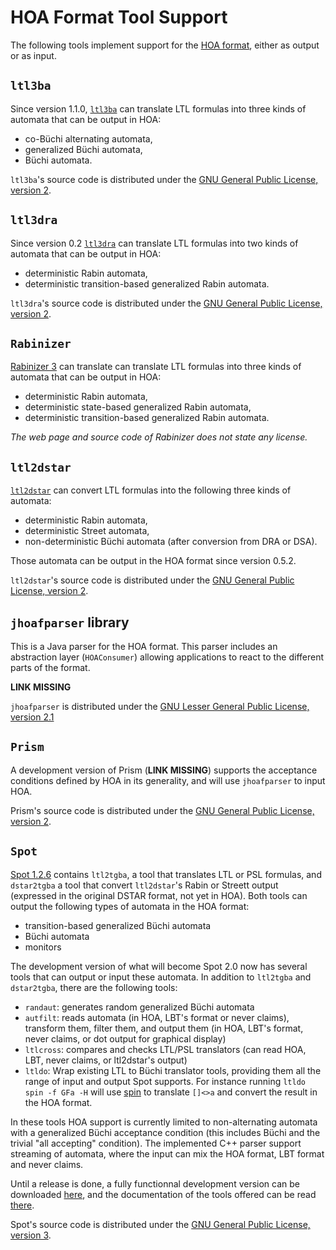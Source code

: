 HOA Format Tool Support
=======================

The following tools implement support for the [HOA format](index.html), either as output or as input.


`ltl3ba`
--------

Since version 1.1.0, [`ltl3ba`](http://sourceforge.net/projects/ltl3ba/) can translate LTL formulas into three kinds of automata that can be output in HOA:

- co-Büchi alternating automata,
- generalized Büchi automata,
- Büchi automata.


`ltl3ba`'s source code is distributed under the [GNU General Public License, version 2](http://www.gnu.org/licenses/gpl-2.0.html).

`ltl3dra`
---------

Since version 0.2 [`ltl3dra`](http://sourceforge.net/projects/ltl3dra/) can translate LTL formulas into two kinds of automata that can be output in HOA:

- deterministic Rabin automata,
- deterministic transition-based generalized Rabin automata.

`ltl3dra`'s source code is distributed under the [GNU General Public License, version 2](http://www.gnu.org/licenses/gpl-2.0.html).

`Rabinizer`
-----------

[Rabinizer 3](https://www7.in.tum.de/~kretinsk/rabinizer3.html) can translate can translate LTL formulas into three kinds of automata that can be output in HOA:

- deterministic Rabin automata,
- deterministic state-based generalized Rabin automata,
- deterministic transition-based generalized Rabin automata.

*The web page and source code of Rabinizer does not state any license.*

`ltl2dstar`
-----------

[`ltl2dstar`](http://ltl2dstar.de/) can convert LTL formulas into the following three kinds of automata:

- deterministic Rabin automata,
- deterministic Street automata,
- non-deterministic Büchi automata (after conversion from DRA or DSA).

Those automata can be output in the HOA format since version 0.5.2.

`ltl2dstar`'s source code is distributed under the [GNU General Public License, version 2](http://www.gnu.org/licenses/gpl-2.0.html).

`jhoafparser` library
---------------------

This is a Java parser for the HOA format.  This parser includes an abstraction layer (`HOAConsumer`) allowing applications to react to the different parts of the format.

**LINK MISSING**

`jhoafparser` is distributed under the [GNU Lesser General Public License, version 2.1](https://www.gnu.org/licenses/lgpl-2.1.html)

`Prism`
-------

A development version of Prism (**LINK MISSING**) supports the acceptance conditions defined by HOA in its generality, and will use `jhoafparser` to input HOA.

Prism's source code is distributed under the [GNU General Public License, version 2](http://www.gnu.org/licenses/gpl-2.0.html).

`Spot`
------

[Spot 1.2.6](http://spot.lip6.fr/wiki/GetSpot) contains `ltl2tgba`, a tool that translates LTL or PSL formulas, and `dstar2tgba` a tool that convert `ltl2dstar`'s Rabin or Streett output (expressed in the original DSTAR format, not yet in HOA).  Both tools can output the following types of automata in the HOA format:

- transition-based generalized Büchi automata
- Büchi automata
- monitors

The development version of what will become Spot 2.0 now has several tools that can output or input these automata.  In addition to `ltl2tgba` and `dstar2tgba`, there are the following tools:
- `randaut`: generates random generalized Büchi automata
- `autfilt`: reads automata (in HOA, LBT's format or never claims), transform them, filter them, and output them (in HOA, LBT's format, never claims, or dot output for graphical display)
- `ltlcross`: compares and checks LTL/PSL translators (can read HOA, LBT, never claims, or ltl2dstar's output)
- `ltldo`: Wrap existing LTL to Büchi translator tools, providing them all the range of input and output Spot supports.  For instance running `ltldo spin -f GFa -H` will use [spin](http://spinroot.com/) to translate `[]<>a` and convert the result in the HOA format.

In these tools HOA support is currently limited to non-alternating automata with a generalized Büchi acceptance condition (this includes Büchi and the trivial "all accepting" condition).  The implemented C++ parser support streaming of automata, where the input can mix the HOA format, LBT format and never claims.

Until a release is done, a fully functionnal development version can be downloaded [here](https://www.lrde.epita.fr/~adl/dl/spot-1.99a.tar.gz), and the documentation of the tools offered can be read [there](https://www.lrde.epita.fr/~adl/dl/spot-1.99-userdoc/tools.html).

Spot's source code is distributed under the [GNU General Public License, version 3](http://www.gnu.org/licenses/gpl-3.0.html).

